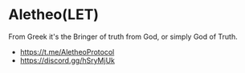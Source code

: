 # Aletheo(LET)

From Greek it's the Bringer of truth from God, or simply God of Truth.
* https://t.me/AletheoProtocol
* https://discord.gg/hSryMjUk
